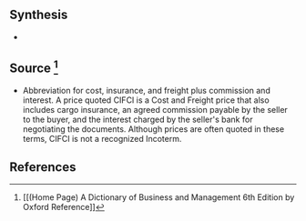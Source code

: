 ## Synthesis
- 
## Source [^1]
- Abbreviation for cost, insurance, and freight plus commission and interest. A price quoted CIFCI is a Cost and Freight price that also includes cargo insurance, an agreed commission payable by the seller to the buyer, and the interest charged by the seller's bank for negotiating the documents. Although prices are often quoted in these terms, CIFCI is not a recognized Incoterm.
## References

[^1]: [[(Home Page) A Dictionary of Business and Management 6th Edition by Oxford Reference]]